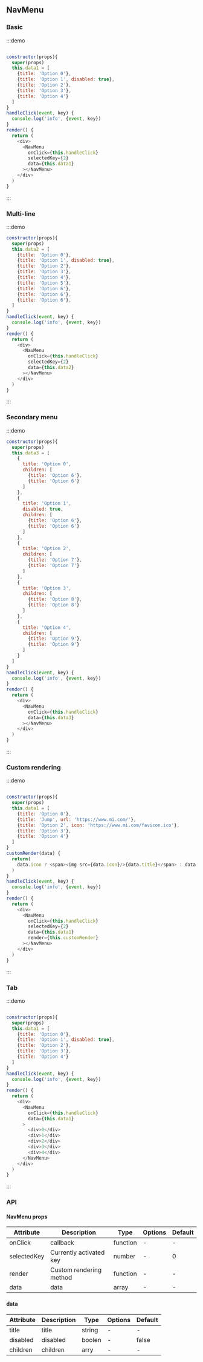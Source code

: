 ## NavMenu

### Basic
:::demo

```js

constructor(props){
  super(props)
  this.data1 = [
    {title: 'Option 0'},
    {title: 'Option 1', disabled: true},
    {title: 'Option 2'},
    {title: 'Option 3'},
    {title: 'Option 4'}
  ]
}
handleClick(event, key) {
  console.log('info', {event, key})
}
render() {
  return (
    <div>
      <NavMenu
        onClick={this.handleClick}
        selectedKey={2}
        data={this.data1}
      ></NavMenu>
    </div>
  )
}
```
:::

### Multi-line

:::demo
```js
constructor(props){
  super(props)
  this.data2 = [
    {title: 'Option 0'},
    {title: 'Option 1', disabled: true},
    {title: 'Option 2'},
    {title: 'Option 3'},
    {title: 'Option 4'},
    {title: 'Option 5'},
    {title: 'Option 6'},
    {title: 'Option 6'},
    {title: 'Option 6'},
  ]
}
handleClick(event, key) {
  console.log('info', {event, key})
}
render() {
  return (
    <div>
      <NavMenu
        onClick={this.handleClick}
        selectedKey={2}
        data={this.data2}
      ></NavMenu>
    </div>
  )
}
```
:::

### Secondary menu

:::demo
```js
constructor(props){
  super(props)
  this.data3 = [
    {
      title: 'Option 0',
      children: [
        {title: 'Option 6'},
        {title: 'Option 6'}
      ]
    },
    {
      title: 'Option 1', 
      disabled: true,
      children: [
        {title: 'Option 6'},
        {title: 'Option 6'}
      ]
    },
    {
      title: 'Option 2', 
      children: [
        {title: 'Option 7'},
        {title: 'Option 7'}
      ]
    },
    {
      title: 'Option 3', 
      children: [
        {title: 'Option 8'},
        {title: 'Option 8'}
      ]
    },
    {
      title: 'Option 4', 
      children: [
        {title: 'Option 9'},
        {title: 'Option 9'}
      ]
    }
  ]
}
handleClick(event, key) {
  console.log('info', {event, key})
}
render() {
  return (
    <div>
      <NavMenu
        onClick={this.handleClick}
        data={this.data3}
      ></NavMenu>
    </div>
  )
}
```
:::

### Custom rendering
:::demo

```js

constructor(props){
  super(props)
  this.data1 = [
    {title: 'Option 0'},
    {title: 'Jump', url: 'https://www.mi.com/'},
    {title: 'Option 2', icon: 'https://www.mi.com/favicon.ico'},
    {title: 'Option 3'},
    {title: 'Option 4'}
  ]
}
customRender(data) {
  return(
    data.icon ? <span><img src={data.icon}/>{data.title}</span> : data.url ? <a href={data.url}>{data.title}</a> : data.title
  )
}
handleClick(event, key) {
  console.log('info', {event, key})
}
render() {
  return (
    <div>
      <NavMenu
        onClick={this.handleClick}
        selectedKey={2}
        data={this.data1}
        render={this.customRender}
      ></NavMenu>
    </div>
  )
}
```
:::

### Tab

:::demo

```js

constructor(props){
  super(props)
  this.data1 = [
    {title: 'Option 0'},
    {title: 'Option 1', disabled: true},
    {title: 'Option 2'},
    {title: 'Option 3'},
    {title: 'Option 4'}
  ]
}
handleClick(event, key) {
  console.log('info', {event, key})
}
render() {
  return (
    <div>
      <NavMenu
        onClick={this.handleClick}
        data={this.data1}
      >
        <div>0</div>
        <div>1</div>
        <div>2</div>
        <div>3</div>
        <div>4</div>
      </NavMenu>
    </div>
  )
}
```
:::

### API

#### NavMenu props

| Attribute | Description | Type | Options | Default  |
|------|-----|-----|-------|-------|
| onClick | callback | function | - |- |
| selectedKey | Currently activated key  | number | - |0 |
| render | Custom rendering method | function | - | - |
| data | data | array | - | - |


#### data

| Attribute | Description | Type | Options | Default  |
| --- | --- | --- | --- | --- |
| title | title | string | - | - |
| disabled | disabled | boolen |  - | false |
| children | children | arry | - | - |